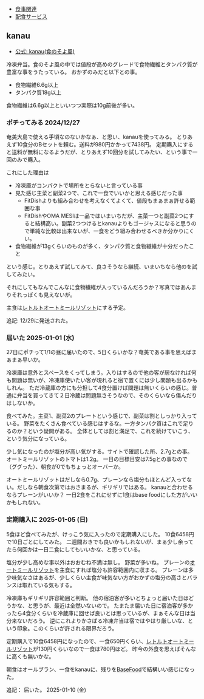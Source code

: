 - [食事関連](%E9%A3%9F%E4%BA%8B%E9%96%A2%E9%80%A3)
- [配食サービス](%E9%85%8D%E9%A3%9F%E3%82%B5%E3%83%BC%E3%83%93%E3%82%B9)

## kanau

- [公式: kanau(食のそよ風)](https://shokunosoyokaze.com/shop/pages/kanau.aspx) 

冷凍弁当。食のそよ風の中では値段が高めのグレードで食物繊維とタンパク質が豊富な事をうたっている。
おかずのみだと以下との事。

- 食物繊維6.6g以上
- タンパク質18g以上

食物繊維は6.6g以上といいつつ実際は10g前後が多い。

### ポチってみる 2024/12/27

奄美大島で使える手頃なのないかなぁ、と思い、kanauを使ってみる。
とりあえず10食分のBセットを頼む。送料が980円かかって7438円。
定期購入にすると送料が無料になるようだが、とりあえず10回分を試してみたい、という事で一回のみで購入。

これにした理由は

- 冷凍庫がコンパクトで場所をとらないと言っている事
- 見た感じ主菜と副菜2つで、これで一食でいいかと思える感じだった事
   - FitDishよりも組み合わせを考えなくてよくて、値段もまぁまぁ許せる範囲な事
   - FitDishやOMA MESIは一品ではいまいちだが、主菜一つと副菜2つにすると結構高い。副菜2つつけるとkanauよりもゴージャスになると思うので単純な比較は出来ないが、一食をどう組み合わせるべきか分かりにくい。
- 食物繊維が13gくらいのものが多く、タンパク質と食物繊維が十分だったこと

という感じ。とりあえず試してみて、良さそうなら継続、いまいちなら他のを試してみたい。

それにしてもなんでこんなに食物繊維が入っているんだろうか？写真ではあんまりそれっぽくも見えないが。

主食は[レトルトオートミールリゾット](%E3%83%AC%E3%83%88%E3%83%AB%E3%83%88%E3%82%AA%E3%83%BC%E3%83%88%E3%83%9F%E3%83%BC%E3%83%AB%E3%83%AA%E3%82%BE%E3%83%83%E3%83%88)にする予定。

追記: 12/29に発送された。

### 届いた 2025-01-01 (水)

27日にポチって1/1の昼に届いたので、5日くらいかな？奄美である事を思えばまぁまぁ早いか。

冷凍庫は意外とスペースをくってしまう。入りはするので他の客が居なければ何も問題は無いが、冷凍庫使いたい客が現れると宿で置くには少し問題も出るかもしれん。
ただ冷蔵庫の方にも分担して4食分置けば問題は無いくらいの感じ。普通に弁当を買ってきて２日冷蔵は問題無さそうなので、そのくらいなら傷んだりはしないか。

食べてみた。主菜1、副菜2のプレートという感じで、副菜は割としっかり入っている。
野菜をたくさん食べている感じはするな。一方タンパク質はこれで足りるのか？という疑問がある。
全体としては割と満足で、これを続けていこう、という気分になっている。

少し気になったのが塩分が高い気がする。サイトで確認した所、2.7gとの事。オートミールリゾットのトマトは1.2g。
一日の目標目安は7.5gとの事なので（ググった）、朝食が0でもちょっとオーバーか。

オートミールリゾットはだしなら0.7g、プレーンなら塩分もほとんど入ってない。だしなら朝食次第ではおさまるが、ギリギリではある。
kanauと合わせるならプレーンがいいか？
一日2食をこれにせずに1食はbase foodにした方がいいかもしれない。

### 定期購入に 2025-01-05 (日)

5食ほど食べてみたが、けっこう気に入ったので定期購入にした。
10食6458円で10日ごとにしてみた。
二週間おきでも良いかもしれないが、まぁ少し余ってたら何回かは一日二食にしてもいいかな、と思っている。

塩分が少し高めな事以外はおおむね不満は無し。
野菜が多いね。
プレーンの[オートミールリゾット](%E3%82%AA%E3%83%BC%E3%83%88%E3%83%9F%E3%83%BC%E3%83%AB%E3%83%AA%E3%82%BE%E3%83%83%E3%83%88)を主食にすれば塩分も許容範囲内に収まる。
プレーンは多少味気なさはあるが、少しくらい主食が味気ない方がおかずの塩分の高さとバランスは取れている気もする。

冷凍庫もギリギリ許容範囲と判断。
他の宿泊客が多いとちょっと届いた日はどうかな、と思うが、最近は全然いないので。
たまたま届いた日に宿泊客が多かったら4食分くらいを冷蔵庫に回せば良いとは思っているが、まぁそんな日は当分来ないだろう。
逆にこれよりかさばる冷凍弁当は宿ではやはり厳しいな、という印象。このくらいが許される限界だろう。

定期購入で10食6458円になったので、一食650円くらい、[レトルトオートミールリゾット](%E3%83%AC%E3%83%88%E3%83%AB%E3%83%88%E3%82%AA%E3%83%BC%E3%83%88%E3%83%9F%E3%83%BC%E3%83%AB%E3%83%AA%E3%82%BE%E3%83%83%E3%83%88)が130円くらいなので一食は780円ほど。
昨今の外食を思えばそんなに高くも無いかな。

朝食はオールブラン、一食をkanauに、残りを[BaseFood](BaseFood)で結構いい感じになった。

追記： 届いた。 2025-01-10 (金)
